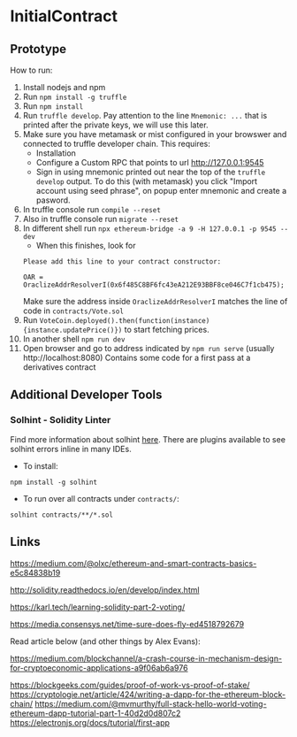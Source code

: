 # InitialContract

## Prototype

How to run:

1. Install nodejs and npm
1. Run `npm install -g truffle`
1. Run `npm install`
1. Run `truffle develop`. Pay attention to the line `Mnemonic: ...` that is printed after the private keys, we will use this later.
1. Make sure you have metamask or mist configured in your browswer and connected to truffle developer chain. This requires:
    - Installation
    - Configure a Custom RPC that points to url http://127.0.0.1:9545
    - Sign in using mnemonic printed out near the top of the `truffle develop` output. To do this (with metamask) you click "Import account using seed phrase", on popup enter mnemonic and create a pasword.
1. In truffle console run `compile --reset`
1. Also in truffle console run `migrate --reset`
1. In different shell run `npx ethereum-bridge -a 9 -H 127.0.0.1 -p 9545 --dev`
    - When this finishes, look for
    ```
    Please add this line to your contract constructor:

    OAR = OraclizeAddrResolverI(0x6f485C8BF6fc43eA212E93BBF8ce046C7f1cb475);
    ```
    Make sure the address inside `OraclizeAddrResolverI` matches the line of code in `contracts/Vote.sol`
1. Run `VoteCoin.deployed().then(function(instance){instance.updatePrice()})` to start fetching prices.
1. In another shell `npm run dev`
1. Open browser and go to address indicated by `npm run serve` (usually http://localhost:8080)
Contains some code for a first pass at a derivatives contract

## Additional Developer Tools

### Solhint - Solidity Linter
Find more information about solhint [here](https://protofire.github.io/solhint/). There are plugins available to see solhint errors inline in many IDEs.

- To install:
```
npm install -g solhint
```
- To run over all contracts under `contracts/`:
```
solhint contracts/**/*.sol
```

## Links

https://medium.com/@olxc/ethereum-and-smart-contracts-basics-e5c84838b19

http://solidity.readthedocs.io/en/develop/index.html

https://karl.tech/learning-solidity-part-2-voting/

https://media.consensys.net/time-sure-does-fly-ed4518792679

Read article below (and other things by Alex Evans):

https://medium.com/blockchannel/a-crash-course-in-mechanism-design-for-cryptoeconomic-applications-a9f06ab6a976

https://blockgeeks.com/guides/proof-of-work-vs-proof-of-stake/
https://cryptologie.net/article/424/writing-a-dapp-for-the-ethereum-block-chain/
https://medium.com/@mvmurthy/full-stack-hello-world-voting-ethereum-dapp-tutorial-part-1-40d2d0d807c2
https://electronjs.org/docs/tutorial/first-app
